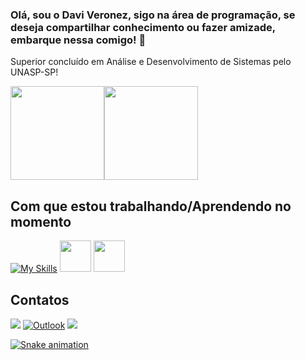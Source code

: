 ### Olá, sou o Davi Veronez, sigo na área de programação, se deseja compartilhar conhecimento ou fazer amizade, embarque nessa comigo! 👋
Superior concluído em Análise e Desenvolvimento de Sistemas pelo UNASP-SP!
<div>
  <a href="https://github.com/Veronez1"></a>
  <img height="150em" src="https://github-readme-stats.vercel.app/api?username=Veronez1&show_icons=true&theme=tokyonight&include_all_commits=true&count_private=true"/><img height="150em" src="https://github-readme-stats.vercel.app/api/top-langs/?username=Veronez1&layout=compact&langs_count=7&theme=tokyonight"/>
</div>

## Com que estou trabalhando/Aprendendo no momento
  [![My Skills](https://skills.thijs.gg/icons?i=jquery,nodejs,js,html,css,cs,dotnet,git,angular,ts,firebase,bootstrap)](https://skills.thijs.gg) <img height="50px" src="https://cdn-icons-png.flaticon.com/512/5968/5968409.png"> <img height="50px" src="https://sethphat.com/wp-content/uploads/2017/06/icon-aspnet.png">

  <h2>Contatos</h2>

 <div> 
    <a href="https://www.instagram.com/daviveronez__/" target="_blank"><img src="https://img.shields.io/badge/-Instagram-%23E4405F?style=for-the-badge&logo=instagram&logoColor=white" target="_blank"></a>
    <a href = "mailto:daviveronez20@outlook.com"><img alt="Outlook" src="https://img.shields.io/static/v1?style=for-the-badge&message=Outlook&color=0078D4&logo=Microsoft+Outlook&logoColor=FFFFFF&label="></a>
    <a href="https://www.linkedin.com/in/davi-veronez/" target="_blank"><img src="https://img.shields.io/badge/-LinkedIn-%230077B5?style=for-the-badge&logo=linkedin&logoColor=white" target="_blank">
 </div>



 ![Snake animation](https://github.com/LuigiGF/LuigiGF/blob/output/github-contribution-grid-snake.svg)
